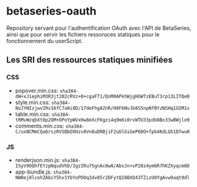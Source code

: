 # betaseries-oauth
Repository servant pour l'authentification OAuth avec l'API de BetaSeries, ainsi que pour servir les fichiers ressoruces statiques pour le fonctionnement du userScript.

## Les SRI des ressources statiques minifiées

### CSS
* popover.min.css:  `sha384-dW+xJiephiM3R3jt202cRVz+0+cgaFT1/QnM0APkhWjgHGWTzEBuT3rp13LITQe0`
* style.min.css:    `sha384-NoJYNIzjwvIRv16fC7a8i8D/17deFhgAZnR/H8F6NvJb8S5npNfBYzNSHq1G5M1v`
* table.min.css:    `sha384-tRMvWzqbXtOp2OM+OPoYpWVxHw8eXcFKgzi4q9m6i0rvWTU33pdb8Bx33wBWjlo9`
* comments.min.css: `sha384-C/uxNCMmCQa6rszRVSBbOXHzv8Vn8uDRBjiF2uUlGiGeP60O+fpb4KdLGh1D7wuH`

### JS
* renderjson.min.js: `sha384-ISyV9OQhfEYzpNqudVhD/IgzIRu75gnAc0wA/AbxJn+vP28z4ym6R7hKZXyqcm6D`
* app-bundle.js: `sha384-NW0ej0lcohZAbiY5hv1YbYoPDOq3dv85r2DFytQ28BXQ43TZizU0YgAvw9aqt9dl`